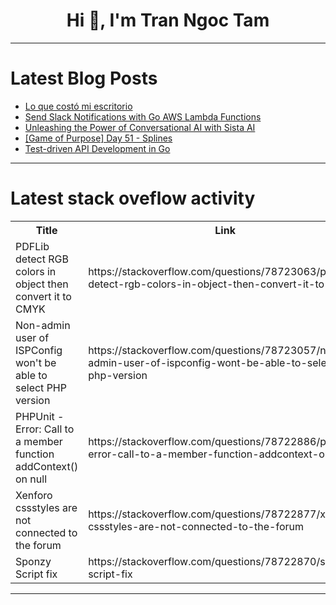 <h1 align="center">Hi 👋, I'm Tran Ngoc Tam</h1>

---

# Latest Blog Posts 
<!-- BLOG-POST-LIST:START -->
- [Lo que costó mi escritorio](https://dev.to/viistorrr/lo-que-costo-mi-escritorio-2acn)
- [Send Slack Notifications with Go AWS Lambda Functions](https://dev.to/audu97/send-slack-notifications-with-go-aws-lambda-functions-1ci5)
- [Unleashing the Power of Conversational AI with Sista AI](https://dev.to/sista-ai/unleashing-the-power-of-conversational-ai-with-sista-ai-18a7)
- [[Game of Purpose] Day 51 - Splines](https://dev.to/humberd/game-of-purpose-day-51-splines-3mkd)
- [Test-driven API Development in Go](https://dev.to/calvinmclean/test-driven-api-development-in-go-1fb8)
<!-- BLOG-POST-LIST:END -->

---

# Latest stack oveflow activity
<table>
  <tr><th>Title</th><th>Link</th></tr>
  <!-- STACKOVERFLOW:START --><tr><td>PDFLib detect RGB colors in object then convert it to CMYK</td><td>https://stackoverflow.com/questions/78723063/pdflib-detect-rgb-colors-in-object-then-convert-it-to-cmyk</td></tr><tr><td>Non-admin user of ISPConfig won&#39;t be able to select PHP version</td><td>https://stackoverflow.com/questions/78723057/non-admin-user-of-ispconfig-wont-be-able-to-select-php-version</td></tr><tr><td>PHPUnit - Error: Call to a member function addContext&lpar;&rpar; on null</td><td>https://stackoverflow.com/questions/78722886/phpunit-error-call-to-a-member-function-addcontext-on-null</td></tr><tr><td>Xenforo cssstyles are not connected to the forum</td><td>https://stackoverflow.com/questions/78722877/xenforo-cssstyles-are-not-connected-to-the-forum</td></tr><tr><td>Sponzy Script fix</td><td>https://stackoverflow.com/questions/78722870/sponzy-script-fix</td></tr><!-- STACKOVERFLOW:END -->
</table>

---


